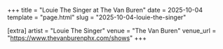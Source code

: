 +++
title = "Louie The Singer at The Van Buren"
date = 2025-10-04
template = "page.html"
slug = "2025-10-04-louie-the-singer"

[extra]
artist = "Louie The Singer"
venue = "The Van Buren"
venue_url = "https://www.thevanburenphx.com/shows"
+++
